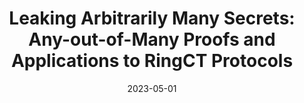 ---
title: "Leaking Arbitrarily Many Secrets: Any-out-of-Many Proofs and Applications to RingCT Protocols"
collection: publications
permalink: publications/Leaking_Arbitrarily_Many_Secrets_Any_out_of_Many_Proofs_and_Applications_to_RingCT_Protocols.pdf
category: 'privacy, zero-knowledge, sigma protocol, RingCT'
date: 2023-05-01
venue: 'IEEE Symposium on Security and Privacy (S&P)'
citation: 'T. Zheng, S. Gao, Y. Song, B. Xiao, “Leaking Arbitrarily Many Secrets: Any-out-of-Many Proofs and Applications to RingCT Protocols”, in <i>Proc. of the IEEE Symposium on Security and Privacy (S&P)</i>, San Francisco, CA, USA, May 22-25, 2023.'
citebib: publications/Leaking_Arbitrarily_Many_Secrets_Any_out_of_Many_Proofs_and_Applications_to_RingCT_Protocols.html
---